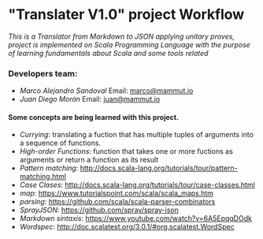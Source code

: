 # "Translater V1.0" project Workflow
*This is a Translator from Markdown to JSON applying unitary proves, 
project is implemented on Scala Programming Language with the purpose
of learning fundamentals about Scala and some tools related*

### Developers team:
- *Marco Alejandro Sandoval* Email: marco@mammut.io
- *Juan Diego Morón* 		   Email: juan@mammut.io

#### Some concepts are being learned with this project.
- *Currying*: translating a fuction that has multiple tuples of arguments into a sequence of functions.
- *High-order Functions*: function that takes one or more fuctions as arguments or return a function as its result
- *Pattern matching*: http://docs.scala-lang.org/tutorials/tour/pattern-matching.html
- *Case Clases*: http://docs.scala-lang.org/tutorials/tour/case-classes.html
- *map*: https://www.tutorialspoint.com/scala/scala_maps.htm
- *parsing*: https://github.com/scala/scala-parser-combinators
- *SprayJSON*: https://github.com/spray/spray-json
- *Markdown sintaxis*: https://www.youtube.com/watch?v=6A5EpqqDOdk
- *Wordspec*: http://doc.scalatest.org/3.0.1/#org.scalatest.WordSpec